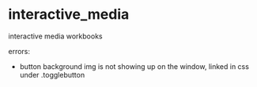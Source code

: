 # interactive_media
interactive media workbooks

errors:
- button background img is not showing up on the window, linked in css under .togglebutton
